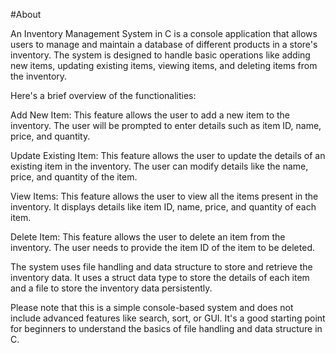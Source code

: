 #About

An Inventory Management System in C is a console application that allows users to manage and maintain a database of different products in a store's inventory. The system is designed to handle basic operations like adding new items, updating existing items, viewing items, and deleting items from the inventory.

Here's a brief overview of the functionalities:

Add New Item: This feature allows the user to add a new item to the inventory. The user will be prompted to enter details such as item ID, name, price, and quantity.

Update Existing Item: This feature allows the user to update the details of an existing item in the inventory. The user can modify details like the name, price, and quantity of the item.

View Items: This feature allows the user to view all the items present in the inventory. It displays details like item ID, name, price, and quantity of each item.

Delete Item: This feature allows the user to delete an item from the inventory. The user needs to provide the item ID of the item to be deleted.

The system uses file handling and data structure to store and retrieve the inventory data. It uses a struct data type to store the details of each item and a file to store the inventory data persistently.

Please note that this is a simple console-based system and does not include advanced features like search, sort, or GUI. It's a good starting point for beginners to understand the basics of file handling and data structure in C.
